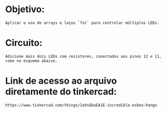 # Objetivo:
    Aplicar o uso de arrays e laços `for` para controlar múltiplos LEDs.

# Circuito:
    Adicione mais dois LEDs com resistores, conectados aos pinos 12 e 11, como no esquema abaixo.

# Link de acesso ao arquivo diretamente do tinkercad:
    https://www.tinkercad.com/things/2aVsQbaEA1E-incredible-esboo-hango